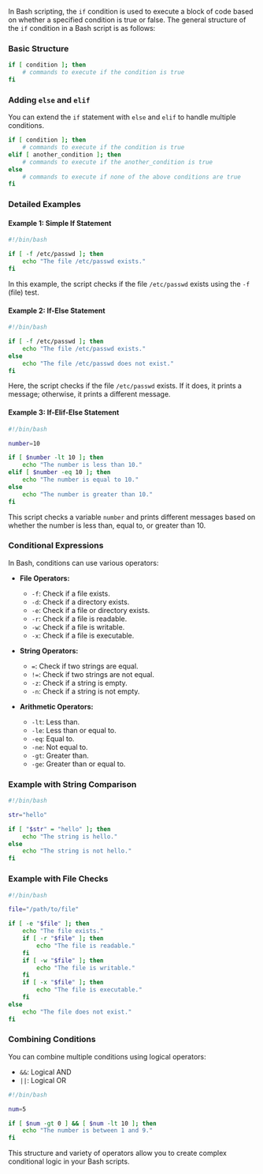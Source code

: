 In Bash scripting, the `if` condition is used to execute a block of code based on whether a specified condition is true or false. The general structure of the `if` condition in a Bash script is as follows:

### Basic Structure

```bash
if [ condition ]; then
    # commands to execute if the condition is true
fi
```

### Adding `else` and `elif`

You can extend the `if` statement with `else` and `elif` to handle multiple conditions.

```bash
if [ condition ]; then
    # commands to execute if the condition is true
elif [ another_condition ]; then
    # commands to execute if the another_condition is true
else
    # commands to execute if none of the above conditions are true
fi
```

### Detailed Examples

#### Example 1: Simple If Statement

```bash
#!/bin/bash

if [ -f /etc/passwd ]; then
    echo "The file /etc/passwd exists."
fi
```

In this example, the script checks if the file `/etc/passwd` exists using the `-f` (file) test.

#### Example 2: If-Else Statement

```bash
#!/bin/bash

if [ -f /etc/passwd ]; then
    echo "The file /etc/passwd exists."
else
    echo "The file /etc/passwd does not exist."
fi
```

Here, the script checks if the file `/etc/passwd` exists. If it does, it prints a message; otherwise, it prints a different message.

#### Example 3: If-Elif-Else Statement

```bash
#!/bin/bash

number=10

if [ $number -lt 10 ]; then
    echo "The number is less than 10."
elif [ $number -eq 10 ]; then
    echo "The number is equal to 10."
else
    echo "The number is greater than 10."
fi
```

This script checks a variable `number` and prints different messages based on whether the number is less than, equal to, or greater than 10.

### Conditional Expressions

In Bash, conditions can use various operators:

- **File Operators:**
  - `-f`: Check if a file exists.
  - `-d`: Check if a directory exists.
  - `-e`: Check if a file or directory exists.
  - `-r`: Check if a file is readable.
  - `-w`: Check if a file is writable.
  - `-x`: Check if a file is executable.

- **String Operators:**
  - `=`: Check if two strings are equal.
  - `!=`: Check if two strings are not equal.
  - `-z`: Check if a string is empty.
  - `-n`: Check if a string is not empty.

- **Arithmetic Operators:**
  - `-lt`: Less than.
  - `-le`: Less than or equal to.
  - `-eq`: Equal to.
  - `-ne`: Not equal to.
  - `-gt`: Greater than.
  - `-ge`: Greater than or equal to.

### Example with String Comparison

```bash
#!/bin/bash

str="hello"

if [ "$str" = "hello" ]; then
    echo "The string is hello."
else
    echo "The string is not hello."
fi
```

### Example with File Checks

```bash
#!/bin/bash

file="/path/to/file"

if [ -e "$file" ]; then
    echo "The file exists."
    if [ -r "$file" ]; then
        echo "The file is readable."
    fi
    if [ -w "$file" ]; then
        echo "The file is writable."
    fi
    if [ -x "$file" ]; then
        echo "The file is executable."
    fi
else
    echo "The file does not exist."
fi
```

### Combining Conditions

You can combine multiple conditions using logical operators:

- `&&`: Logical AND
- `||`: Logical OR

```bash
#!/bin/bash

num=5

if [ $num -gt 0 ] && [ $num -lt 10 ]; then
    echo "The number is between 1 and 9."
fi
```

This structure and variety of operators allow you to create complex conditional logic in your Bash scripts.
